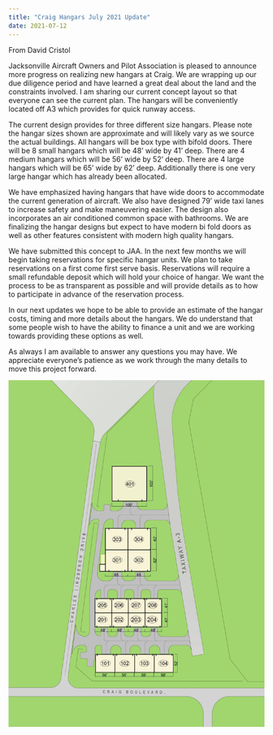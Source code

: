 ```yaml
---
title: "Craig Hangars July 2021 Update"
date: 2021-07-12
---
```


From David Cristol

Jacksonville Aircraft Owners and Pilot Association is pleased to announce more progress on realizing new hangars at Craig.  We are wrapping up our due diligence period and have learned a great deal about the land and the constraints involved.  I am sharing our current concept layout so that everyone can see the current plan.  The hangars will be conveniently located off A3 which provides for quick runway access.

The current design provides for three different size hangars.  Please note the hangar sizes shown are approximate and will likely vary as we source the actual buildings.  All hangars will be box type with bifold doors.  There will be 8 small hangars which will be 48’ wide by 41’ deep.  There are 4 medium hangars which will be 56’ wide by 52’ deep.  There are 4 large hangars which will be 65’ wide by 62’ deep.  Additionally there is one very large hangar which has already been allocated.

We have emphasized having hangars that have wide doors to accommodate the current generation of aircraft.  We also have designed 79’ wide taxi lanes to increase safety and make maneuvering easier.  The design also incorporates an air conditioned common space with bathrooms.  We are finalizing the hangar designs but expect to have modern bi fold doors as well as other features consistent with modern high quality hangars.

We have submitted this concept to JAA.  In the next few months we will begin taking reservations for specific hangar units.  We plan to take reservations on a first come first serve basis.  Reservations will require a small refundable deposit which will hold your choice of hangar.  We want the process to be as transparent as possible and will provide details as to how to participate in advance of the reservation process.

In our next updates we hope to be able to provide an estimate of the hangar costs, timing and more details about the hangars.  We do understand that some people wish to have the ability to finance a unit and we are working towards providing these options as well.

As always I am available to answer any questions you may have.  We appreciate everyone’s patience as we work through the many details to move this project forward.

![Hangar site plan](./siteplandiagram.jpg)